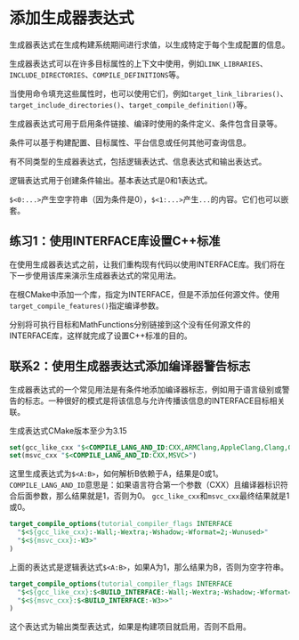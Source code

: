 # 添加生成器表达式

生成器表达式在生成构建系统期间进行求值，以生成特定于每个生成配置的信息。

生成器表达式可以在许多目标属性的上下文中使用，例如`LINK_LIBRARIES`、`INCLUDE_DIRECTORIES`、`COMPILE_DEFINITIONS`等。

当使用命令填充这些属性时，也可以使用它们，例如`target_link_libraries()`、`target_include_directories()`、`target_compile_definition()`等。

生成器表达式可用于启用条件链接、编译时使用的条件定义、条件包含目录等。

条件可以基于构建配置、目标属性、平台信息或任何其他可查询信息。

有不同类型的生成器表达式，包括逻辑表达式、信息表达式和输出表达式。

逻辑表达式用于创建条件输出。基本表达式是0和1表达式。

`$<0:...>`产生空字符串（因为条件是0），`$<1:...>`产生`...`的内容。它们也可以嵌套。

## 练习1：使用INTERFACE库设置C++标准

在使用生成器表达式之前，让我们重构现有代码以使用INTERFACE库。我们将在下一步使用该库来演示生成器表达式的常见用法。

在根CMake中添加一个库，指定为INTERFACE，但是不添加任何源文件。使用`target_compile_features()`指定编译参数。

分别将可执行目标和MathFunctions分别链接到这个没有任何源文件的INTERFACE库，这样就完成了设置C++标准的目的。

## 联系2：使用生成器表达式添加编译器警告标志

生成器表达式的一个常见用法是有条件地添加编译器标志，例如用于语言级别或警告的标志。一种很好的模式是将该信息与允许传播该信息的INTERFACE目标相关联。

生成表达式CMake版本至少为3.15

```cmake
set(gcc_like_cxx "$<COMPILE_LANG_AND_ID:CXX,ARMClang,AppleClang,Clang,GNU,LCC>")
set(msvc_cxx "$<COMPILE_LANG_AND_ID:CXX,MSVC>")
```

这里生成表达式为`$<A:B>`，如何解析B依赖于A，结果是0或1。
`COMPILE_LANG_AND_ID`意思是：如果语言符合第一个参数（CXX）且编译器标识符合后面参数，那么结果就是1，否则为0。
`gcc_like_cxx`和`msvc_cxx`最终结果就是1或0。

```cmake
target_compile_options(tutorial_compiler_flags INTERFACE
  "$<${gcc_like_cxx}:-Wall;-Wextra;-Wshadow;-Wformat=2;-Wunused>"
  "$<${msvc_cxx}:-W3>"
)
```

上面的表达式是逻辑表达式`$<A:B>`，如果A为1，那么结果为B，否则为空字符串。

```cmake
target_compile_options(tutorial_compiler_flags INTERFACE
  "$<${gcc_like_cxx}:$<BUILD_INTERFACE:-Wall;-Wextra;-Wshadow;-Wformat=2;-Wunused>>"
  "$<${msvc_cxx}:$<BUILD_INTERFACE:-W3>>"
)
```

这个表达式为输出类型表达式，如果是构建项目就启用，否则不启用。




